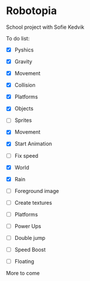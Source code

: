# Robotopia
School project with Sofie Kedvik


To do list:

- [x] Pyshics
 - [x] Gravity
 - [x] Movement

- [x] Collision
 - [x] Platforms
 - [x] Objects
 
- [ ] Sprites
 - [x] Movement
 - [x] Start Animation
 - [ ] Fix speed
 
- [x] World
 - [x] Rain
 - [ ] Foreground image
 - [ ] Create textures
  - [ ] Platforms
	
- [ ] Power Ups
 - [ ] Double jump
 - [ ] Speed Boost
 - [ ] Floating
 
 
 More to come
 







